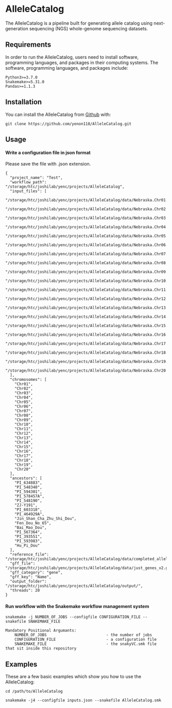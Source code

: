 # AlleleCatalog

<!-- badges: start -->
<!-- badges: end -->

The AlleleCatalog is a pipeline built for generating allele catalog using next-generation sequencing (NGS) whole-genome sequencing datasets.

## Requirements

In order to run the AlleleCatalog, users need to install software, programming languages, and packages in their computing systems.
The software, programming languages, and packages include: 

```
Python3>=3.7.0
Snakemake>=5.31.0
Pandas>=1.1.3
``` 

## Installation

You can install the AlleleCatalog from [Github](https://github.com/yenon118/AlleleCatalog.git) with:

```
git clone https://github.com/yenon118/AlleleCatalog.git
```

## Usage

#### Write a configuration file in json format

Please save the file with .json extension.

```
{
  "project_name": "Test",
  "workflow_path": "/storage/htc/joshilab/yenc/projects/AlleleCatalog",
  "input_files": [
    "/storage/htc/joshilab/yenc/projects/AlleleCatalog/data/Nebraska.Chr01.vcf",
    "/storage/htc/joshilab/yenc/projects/AlleleCatalog/data/Nebraska.Chr02.vcf",
    "/storage/htc/joshilab/yenc/projects/AlleleCatalog/data/Nebraska.Chr03.vcf",
    "/storage/htc/joshilab/yenc/projects/AlleleCatalog/data/Nebraska.Chr04.vcf",
    "/storage/htc/joshilab/yenc/projects/AlleleCatalog/data/Nebraska.Chr05.vcf",
    "/storage/htc/joshilab/yenc/projects/AlleleCatalog/data/Nebraska.Chr06.vcf",
    "/storage/htc/joshilab/yenc/projects/AlleleCatalog/data/Nebraska.Chr07.vcf",
    "/storage/htc/joshilab/yenc/projects/AlleleCatalog/data/Nebraska.Chr08.vcf",
    "/storage/htc/joshilab/yenc/projects/AlleleCatalog/data/Nebraska.Chr09.vcf",
    "/storage/htc/joshilab/yenc/projects/AlleleCatalog/data/Nebraska.Chr10.vcf",
    "/storage/htc/joshilab/yenc/projects/AlleleCatalog/data/Nebraska.Chr11.vcf",
    "/storage/htc/joshilab/yenc/projects/AlleleCatalog/data/Nebraska.Chr12.vcf",
    "/storage/htc/joshilab/yenc/projects/AlleleCatalog/data/Nebraska.Chr13.vcf",
    "/storage/htc/joshilab/yenc/projects/AlleleCatalog/data/Nebraska.Chr14.vcf",
    "/storage/htc/joshilab/yenc/projects/AlleleCatalog/data/Nebraska.Chr15.vcf",
    "/storage/htc/joshilab/yenc/projects/AlleleCatalog/data/Nebraska.Chr16.vcf",
    "/storage/htc/joshilab/yenc/projects/AlleleCatalog/data/Nebraska.Chr17.vcf",
    "/storage/htc/joshilab/yenc/projects/AlleleCatalog/data/Nebraska.Chr18.vcf",
    "/storage/htc/joshilab/yenc/projects/AlleleCatalog/data/Nebraska.Chr19.vcf",
    "/storage/htc/joshilab/yenc/projects/AlleleCatalog/data/Nebraska.Chr20.vcf"
  ],
  "chromosomes": [
    "Chr01",
    "Chr02",
    "Chr03",
    "Chr04",
    "Chr05",
    "Chr06",
    "Chr07",
    "Chr08",
    "Chr09",
    "Chr10",
    "Chr11",
    "Chr12",
    "Chr13",
    "Chr14",
    "Chr15",
    "Chr16",
    "Chr17",
    "Chr18",
    "Chr19",
    "Chr20"
  ],
  "ancestors": [
    "PI_634883",
    "PI_548348",
    "PI_594301",
    "PI_578457A",
    "PI_548190",
    "ZJ-Y191",
    "PI_603318",
    "PI_464929A",
    "Jin_Shan_Cha_Zhu_Shi_Dou",
    "Fen_Dou_No_65",
    "Bai_Mao_Dou",
    "PI_567364",
    "PI_393551",
    "PI_593983",
    "Hu_Pi_Dou"
  ],
  "reference_file": "/storage/htc/joshilab/yenc/projects/AlleleCatalog/data/completed_allele_line_info.txt",
  "gff_file": "/storage/htc/joshilab/yenc/projects/AlleleCatalog/data/just_genes_v2.gff",
  "gff_category": "gene",
  "gff_key": "Name",
  "output_folder": "/storage/htc/joshilab/yenc/projects/AlleleCatalog/output/",
  "threads": 20
}
```

#### Run workflow with the Snakemake workflow management system

```
snakemake -j NUMBER_OF_JOBS --configfile CONFIGURATION_FILE --snakefile SNAKEMAKE_FILE

Mandatory Positional Argumants:
    NUMBER_OF_JOBS                          - the number of jobs
    CONFIGURATION_FILE                      - a configuration file
    SNAKEMAKE_FILE                          - the snakyVC.smk file that sit inside this repository 
```

## Examples

These are a few basic examples which show you how to use the AlleleCatalog:

```
cd /path/to/AlleleCatalog

snakemake -j4 --configfile inputs.json --snakefile AlleleCatalog.smk
```
